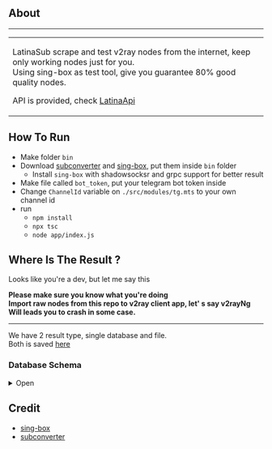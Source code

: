 ## About

---

<table>
<tr>
<td>

LatinaSub scrape and test v2ray nodes from the internet, keep only working nodes just for you.  
Using sing-box as test tool, give you guarantee 80% good quality nodes.

API is provided, check [LatinaApi](https://github.com/LalatinaHub/LatinaApi)

</td>
</tr>
</table>

## How To Run

- Make folder `bin`
- Download [subconverter](https://github.com/tindy2013/subconverter) and [sing-box](https://github.com/SagerNet/sing-box), put them inside `bin` folder
  - Install `sing-box` with shadowsocksr and grpc support for better result
- Make file called `bot_token`, put your telegram bot token inside
- Change `ChannelId` variable on `./src/modules/tg.mts` to your own channel id
- run
  - `npm install`
  - `npx tsc`
  - `node app/index.js`

## Where Is The Result ?

Looks like you're a dev, but let me say this

<b>
Please make sure you know what you're doing<br/>
Import raw nodes from this repo to v2ray client app, let' s say v2rayNg<br/>
Will leads you to crash in some case.
</b>

---

We have 2 result type, single database and file.  
Both is saved [here](https://github.com/LalatinaHub/LatinaSub/tree/main/result)

### Database Schema

<details>
<summary>Open</summary>

Check [this folder](https://github.com/LalatinaHub/LatinaSub/tree/main/src/modules/format) for complete database schema

</details>

## Credit

- [sing-box](https://github.com/SagerNet/sing-box)
- [subconverter](https://github.com/tindy2013/subconverter)

